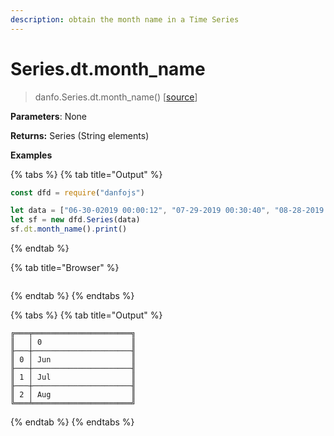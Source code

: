 ```yaml
---
description: obtain the month name in a Time Series
---
```


# Series.dt.month\_name

> danfo.Series.dt.month\_name\(\)    \[[source](https://github.com/opensource9ja/danfojs/blob/master/danfojs/src/core/timeseries.js#L241)\]

**Parameters**: None

**Returns:** Series \(String elements\)

**Examples**

{% tabs %}
{% tab title="Output" %}
```javascript
const dfd = require("danfojs")

let data = ["06-30-02019 00:00:12", "07-29-2019 00:30:40", "08-28-2019 00:12:04"]
let sf = new dfd.Series(data)
sf.dt.month_name().print()
```
{% endtab %}

{% tab title="Browser" %}
```

```
{% endtab %}
{% endtabs %}

{% tabs %}
{% tab title="Output" %}
```text
╔═══╤══════════════════════╗
║   │ 0                    ║
╟───┼──────────────────────╢
║ 0 │ Jun                  ║
╟───┼──────────────────────╢
║ 1 │ Jul                  ║
╟───┼──────────────────────╢
║ 2 │ Aug                  ║
╚═══╧══════════════════════╝
```
{% endtab %}
{% endtabs %}

